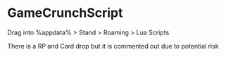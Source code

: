# GameCrunchScript

Drag into %appdata% > Stand > Roaming > Lua Scripts 

There is a RP  and Card drop but it is commented out due to potential risk
